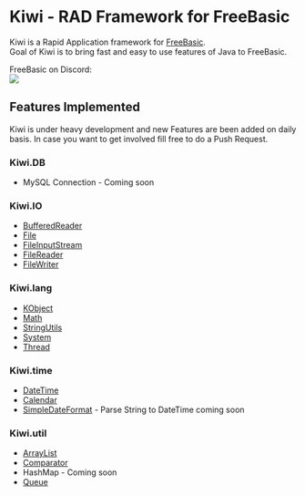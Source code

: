 # Kiwi - RAD Framework for FreeBasic
Kiwi is a Rapid Application framework for [FreeBasic](https://github.com/freebasic/fbc). <br>
Goal of Kiwi is to bring fast and easy to use features of Java to FreeBasic.

FreeBasic on Discord:<br>
[![](https://dcbadge.vercel.app/api/server/286rSdK)](https://discord.gg/286rSdK)

## Features Implemented
Kiwi is under heavy development and new Features are been added on daily basis. In case you want to get involved fill free to do a Push Request.

### Kiwi.DB
* MySQL Connection - Coming soon

### Kiwi.IO
* [BufferedReader](https://github.com/nsiatras/kiwi/wiki/kiwi.io.BufferedReader)
* [File](https://github.com/nsiatras/kiwi/wiki/kiwi.io.File)
* [FileInputStream](https://github.com/nsiatras/kiwi/wiki/kiwi.io.FileInputStream)
* [FileReader](https://github.com/nsiatras/kiwi/wiki/kiwi.io.FileReader)
* [FileWriter](https://github.com/nsiatras/kiwi/wiki/kiwi.io.FileWriter)

### Kiwi.lang
* [KObject](https://github.com/nsiatras/kiwi/wiki/kiwi.lang.KObject)
* [Math](https://github.com/nsiatras/kiwi/wiki/kiwi.lang.Math)
* [StringUtils](https://github.com/nsiatras/kiwi/wiki/kiwi.lang.StringUtils)
* [System](https://github.com/nsiatras/kiwi/wiki/kiwi.lang.System)
* [Thread](https://github.com/nsiatras/kiwi/wiki/kiwi.lang.Thread)

### Kiwi.time
* [DateTime](https://github.com/nsiatras/kiwi/wiki/kiwi.time.DateTime)
* [Calendar](https://github.com/nsiatras/kiwi/wiki/kiwi.time.Calendar)
* [SimpleDateFormat](https://github.com/nsiatras/kiwi/wiki/kiwi.time.SimpleDateFormat) - Parse String to DateTime coming soon

### Kiwi.util
* [ArrayList](https://github.com/nsiatras/kiwi/wiki/kiwi.util.ArrayList)
* [Comparator](https://github.com/nsiatras/kiwi/wiki/kiwi.util.Comparator)
* HashMap - Coming soon
* [Queue](https://github.com/nsiatras/kiwi/wiki/kiwi.util.Queue)
